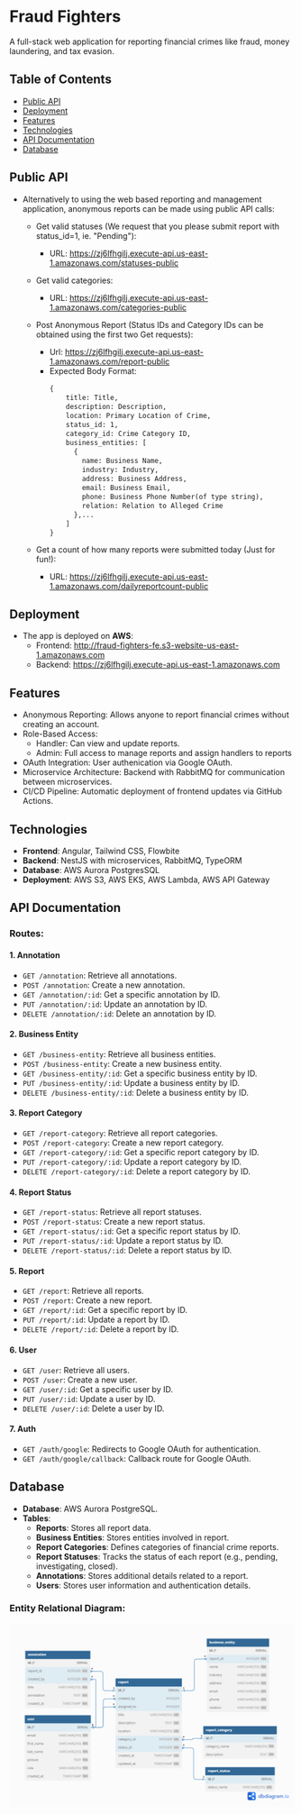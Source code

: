 # Fraud Fighters

A full-stack web application for reporting financial crimes like fraud, money laundering, and tax evasion.

## Table of Contents

- [Public API](#public-api)
- [Deployment](#deployment)
- [Features](#features)
- [Technologies](#technologies)
- [API Documentation](#api-documentation)
- [Database](#database)

## Public API

- Alternatively to using the web based reporting and management application, anonymous reports can be made using public API calls:
  
  - Get valid statuses (We request that you please submit report with status_id=1, ie. "Pending"):
    - URL: https://zj6lfhgilj.execute-api.us-east-1.amazonaws.com/statuses-public

  - Get valid categories:
    - URL: https://zj6lfhgilj.execute-api.us-east-1.amazonaws.com/categories-public

  - Post Anonymous Report (Status IDs and Category IDs can be obtained using the first two Get requests):
    - Url: https://zj6lfhgilj.execute-api.us-east-1.amazonaws.com/report-public
    - Expected Body Format:
      ```
      {
          title: Title,
          description: Description,
          location: Primary Location of Crime,
          status_id: 1,
          category_id: Crime Category ID,
          business_entities: [
            {
              name: Business Name,
              industry: Industry,
              address: Business Address,
              email: Business Email,
              phone: Business Phone Number(of type string),
              relation: Relation to Alleged Crime
            },...
          ]
      }

  - Get a count of how many reports were submitted today (Just for fun!):
    - URL: https://zj6lfhgilj.execute-api.us-east-1.amazonaws.com/dailyreportcount-public

## Deployment

- The app is deployed on **AWS**:
  - Frontend: http://fraud-fighters-fe.s3-website-us-east-1.amazonaws.com
  - Backend: https://zj6lfhgilj.execute-api.us-east-1.amazonaws.com

## Features

- Anonymous Reporting: Allows anyone to report financial crimes without creating an account.
- Role-Based Access:
  - Handler: Can view and update reports.
  - Admin: Full access to manage reports and assign handlers to reports
- OAuth Integration: User authenication via Google OAuth.
- Microservice Architecture: Backend with RabbitMQ for communication between microservices.
- CI/CD Pipeline: Automatic deployment of frontend updates via GitHub Actions.

## Technologies

- **Frontend**: Angular, Tailwind CSS, Flowbite
- **Backend**: NestJS with microservices, RabbitMQ, TypeORM
- **Database**: AWS Aurora PostgresSQL
- **Deployment**: AWS S3, AWS EKS, AWS Lambda, AWS API Gateway

## API Documentation

### Routes:

#### 1. **Annotation**

- `GET /annotation`: Retrieve all annotations.
- `POST /annotation`: Create a new annotation.
- `GET /annotation/:id`: Get a specific annotation by ID.
- `PUT /annotation/:id`: Update an annotation by ID.
- `DELETE /annotation/:id`: Delete an annotation by ID.

#### 2. **Business Entity**

- `GET /business-entity`: Retrieve all business entities.
- `POST /business-entity`: Create a new business entity.
- `GET /business-entity/:id`: Get a specific business entity by ID.
- `PUT /business-entity/:id`: Update a business entity by ID.
- `DELETE /business-entity/:id`: Delete a business entity by ID.

#### 3. **Report Category**

- `GET /report-category`: Retrieve all report categories.
- `POST /report-category`: Create a new report category.
- `GET /report-category/:id`: Get a specific report category by ID.
- `PUT /report-category/:id`: Update a report category by ID.
- `DELETE /report-category/:id`: Delete a report category by ID.

#### 4. **Report Status**

- `GET /report-status`: Retrieve all report statuses.
- `POST /report-status`: Create a new report status.
- `GET /report-status/:id`: Get a specific report status by ID.
- `PUT /report-status/:id`: Update a report status by ID.
- `DELETE /report-status/:id`: Delete a report status by ID.

#### 5. **Report**

- `GET /report`: Retrieve all reports.
- `POST /report`: Create a new report.
- `GET /report/:id`: Get a specific report by ID.
- `PUT /report/:id`: Update a report by ID.
- `DELETE /report/:id`: Delete a report by ID.

#### 6. **User**

- `GET /user`: Retrieve all users.
- `POST /user`: Create a new user.
- `GET /user/:id`: Get a specific user by ID.
- `PUT /user/:id`: Update a user by ID.
- `DELETE /user/:id`: Delete a user by ID.

#### 7. **Auth**

- `GET /auth/google`: Redirects to Google OAuth for authentication.
- `GET /auth/google/callback`: Callback route for Google OAuth.

## Database

- **Database**: AWS Aurora PostgreSQL.
- **Tables**:
  - **Reports**: Stores all report data.
  - **Business Entities**: Stores entities involved in report.
  - **Report Categories**: Defines categories of financial crime reports.
  - **Report Statuses**: Tracks the status of each report (e.g., pending, investigating, closed).
  - **Annotations**: Stores additional details related to a report.
  - **Users**: Stores user information and authentication details.

### Entity Relational Diagram:

![image](./Database/ERD.png)
